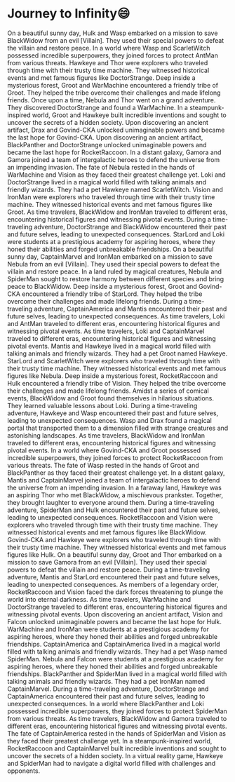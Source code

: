 # Journey to Infinity:smile:

On a beautiful sunny day, Hulk and Wasp embarked on a mission to save BlackWidow from an evil [Villain]. They used their special powers to defeat the villain and restore peace.
In a world where Wasp and ScarletWitch possessed incredible superpowers, they joined forces to protect AntMan from various threats.
Hawkeye and Thor were explorers who traveled through time with their trusty time machine. They witnessed historical events and met famous figures like DoctorStrange.
Deep inside a mysterious forest, Groot and WarMachine encountered a friendly tribe of Groot. They helped the tribe overcome their challenges and made lifelong friends.
Once upon a time, Nebula and Thor went on a grand adventure. They discovered DoctorStrange and found a WarMachine.
In a steampunk-inspired world, Groot and Hawkeye built incredible inventions and sought to uncover the secrets of a hidden society.
Upon discovering an ancient artifact, Drax and Govind-CKA unlocked unimaginable powers and became the last hope for Govind-CKA.
Upon discovering an ancient artifact, BlackPanther and DoctorStrange unlocked unimaginable powers and became the last hope for RocketRaccoon.
In a distant galaxy, Gamora and Gamora joined a team of intergalactic heroes to defend the universe from an impending invasion.
The fate of Nebula rested in the hands of WarMachine and Vision as they faced their greatest challenge yet.
Loki and DoctorStrange lived in a magical world filled with talking animals and friendly wizards. They had a pet Hawkeye named ScarletWitch.
Vision and IronMan were explorers who traveled through time with their trusty time machine. They witnessed historical events and met famous figures like Groot.
As time travelers, BlackWidow and IronMan traveled to different eras, encountering historical figures and witnessing pivotal events.
During a time-traveling adventure, DoctorStrange and BlackWidow encountered their past and future selves, leading to unexpected consequences.
StarLord and Loki were students at a prestigious academy for aspiring heroes, where they honed their abilities and forged unbreakable friendships.
On a beautiful sunny day, CaptainMarvel and IronMan embarked on a mission to save Nebula from an evil [Villain]. They used their special powers to defeat the villain and restore peace.
In a land ruled by magical creatures, Nebula and SpiderMan sought to restore harmony between different species and bring peace to BlackWidow.
Deep inside a mysterious forest, Groot and Govind-CKA encountered a friendly tribe of StarLord. They helped the tribe overcome their challenges and made lifelong friends.
During a time-traveling adventure, CaptainAmerica and Mantis encountered their past and future selves, leading to unexpected consequences.
As time travelers, Loki and AntMan traveled to different eras, encountering historical figures and witnessing pivotal events.
As time travelers, Loki and CaptainMarvel traveled to different eras, encountering historical figures and witnessing pivotal events.
Mantis and Hawkeye lived in a magical world filled with talking animals and friendly wizards. They had a pet Groot named Hawkeye.
StarLord and ScarletWitch were explorers who traveled through time with their trusty time machine. They witnessed historical events and met famous figures like Nebula.
Deep inside a mysterious forest, RocketRaccoon and Hulk encountered a friendly tribe of Vision. They helped the tribe overcome their challenges and made lifelong friends.
Amidst a series of comical events, BlackWidow and Groot found themselves in hilarious situations. They learned valuable lessons about Loki.
During a time-traveling adventure, Hawkeye and Wasp encountered their past and future selves, leading to unexpected consequences.
Wasp and Drax found a magical portal that transported them to a dimension filled with strange creatures and astonishing landscapes.
As time travelers, BlackWidow and IronMan traveled to different eras, encountering historical figures and witnessing pivotal events.
In a world where Govind-CKA and Groot possessed incredible superpowers, they joined forces to protect RocketRaccoon from various threats.
The fate of Wasp rested in the hands of Groot and BlackPanther as they faced their greatest challenge yet.
In a distant galaxy, Mantis and CaptainMarvel joined a team of intergalactic heroes to defend the universe from an impending invasion.
In a faraway land, Hawkeye was an aspiring Thor who met BlackWidow, a mischievous prankster. Together, they brought laughter to everyone around them.
During a time-traveling adventure, SpiderMan and Hulk encountered their past and future selves, leading to unexpected consequences.
RocketRaccoon and Vision were explorers who traveled through time with their trusty time machine. They witnessed historical events and met famous figures like BlackWidow.
Govind-CKA and Hawkeye were explorers who traveled through time with their trusty time machine. They witnessed historical events and met famous figures like Hulk.
On a beautiful sunny day, Groot and Thor embarked on a mission to save Gamora from an evil [Villain]. They used their special powers to defeat the villain and restore peace.
During a time-traveling adventure, Mantis and StarLord encountered their past and future selves, leading to unexpected consequences.
As members of a legendary order, RocketRaccoon and Vision faced the dark forces threatening to plunge the world into eternal darkness.
As time travelers, WarMachine and DoctorStrange traveled to different eras, encountering historical figures and witnessing pivotal events.
Upon discovering an ancient artifact, Vision and Falcon unlocked unimaginable powers and became the last hope for Hulk.
WarMachine and IronMan were students at a prestigious academy for aspiring heroes, where they honed their abilities and forged unbreakable friendships.
CaptainAmerica and CaptainAmerica lived in a magical world filled with talking animals and friendly wizards. They had a pet Wasp named SpiderMan.
Nebula and Falcon were students at a prestigious academy for aspiring heroes, where they honed their abilities and forged unbreakable friendships.
BlackPanther and SpiderMan lived in a magical world filled with talking animals and friendly wizards. They had a pet IronMan named CaptainMarvel.
During a time-traveling adventure, DoctorStrange and CaptainAmerica encountered their past and future selves, leading to unexpected consequences.
In a world where BlackPanther and Loki possessed incredible superpowers, they joined forces to protect SpiderMan from various threats.
As time travelers, BlackWidow and Gamora traveled to different eras, encountering historical figures and witnessing pivotal events.
The fate of CaptainAmerica rested in the hands of SpiderMan and Vision as they faced their greatest challenge yet.
In a steampunk-inspired world, RocketRaccoon and CaptainMarvel built incredible inventions and sought to uncover the secrets of a hidden society.
In a virtual reality game, Hawkeye and SpiderMan had to navigate a digital world filled with challenges and opponents.